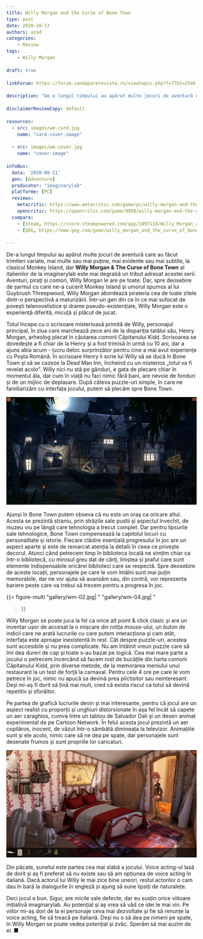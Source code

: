 ```yaml
---
title: Willy Morgan and the Curse of Bone Town
type: post
date: 2020-10-13
authors: azad
categories:
    - Review
tags:
    - Willy Morgan

draft: true

linkForum: https://forum.candaparerevista.ro/viewtopic.php?f=77&t=2546

description: "De-a lungul timpului au apărut multe jocuri de aventură care au făcut trimiteri variate, mai multe sau mai puține, mai evidente sau mai subtile, la clasicul Monkey Island, dar Willy Morgan & The Curse of Bone Town al italienilor de la imaginarylab este mai degrabă un tribut adresat acestei serii. Aventuri, pirați și comori, Willy Morgan le are pe toate. Dar, spre deosebire de șarmul cu care ne-a cucerit Monkey Island și umorul spumos al lui Guybrush Threepwood, Willy Morgan abordează pirateria cea de toate zilele dintr-o perspectivă a maturizării."

disclaimerReviewCopy: default

resources:
  - src: images/wm-card.jpg
    name: "card-cover-image"

  - src: images/wm-cover.jpg
    name: "cover-image"

infoBox:
  data: '2020-08-11'
  gen: [Adventure]
  producator: "imaginarylab"
  platforme: [PC]
  reviews:
    metacritic: https://www.metacritic.com/game/pc/willy-morgan-and-the-curse-of-bone-town
    opencritic: https://opencritic.com/game/9958/willy-morgan-and-the-curse-of-bone-town
  cumpara:
    - [Steam, https://store.steampowered.com/app/1097110/Willy_Morgan_and_the_Curse_of_Bone_Town/]
    - [GOG, https://www.gog.com/game/willy_morgan_and_the_curse_of_bone_town]

---
```


De-a lungul timpului au apărut multe jocuri de aventură care au făcut trimiteri variate, mai multe sau mai puține, mai evidente sau mai subtile, la clasicul Monkey Island, dar **Willy Morgan & The Curse of Bone Town** al italienilor de la imaginarylab este mai degrabă un tribut adresat acestei serii. Aventuri, pirați și comori, Willy Morgan le are pe toate. Dar, spre deosebire de șarmul cu care ne-a cucerit Monkey Island și umorul spumos al lui Guybrush Threepwood, Willy Morgan abordează pirateria cea de toate zilele dintr-o perspectivă a maturizării. Într-un gen din ce în ce mai sufocat de povești telenovelistice și drame pseudo-existențiale, Willy Morgan este o experiență diferită, micuță și plăcut de jucat.

Totul începe cu o scrisoare misterioasă primită de Willy, personajul principal, în ziua care marchează zece ani de la dispariția tatălui său, Henry Morgan, arheolog plecat în căutarea comorii Căpitanului Kidd. Scrisoarea se dovedește a fi chiar de la Henry și a fost trimisă în urmă cu 10 ani, dar a ajuns abia acum - lucru deloc surprinzător pentru cine a mai avut experiențe cu Poșta Română. În scrisoare Henry îi scrie lui Willy să se ducă în Bone Town și să se cazeze la Dead Man Inn, încheind cu un misterios „totul va fi revelat acolo”. Willy nici nu stă pe gânduri, e gata de plecare chiar în momentul ăla, dar cum în viață nu faci nimic fără bani, are nevoie de fonduri și de un mijloc de deplasare. După câteva puzzle-uri simple, în care ne familiarizăm cu interfața jocului, putem să plecăm spre Bone Town.

![](gallery/wm-01.jpg)

Ajunși în Bone Town putem obseva că nu este un oraș ca oricare altul. Acesta se prezintă straniu, prin străzile sale pustii și aspectul învechit, de muzeu viu pe lângă care tehnologia a trecut complet. Dar pentru lipsurile sale tehnologice, Bone Town compensează la capitolul locuri cu personalitate și istorie. Fiecare clădire esențială progresului în joc are un aspect aparte și este de remarcat atenția la detalii în ceea ce privește decorul. Atunci când petrecem timp în biblioteca locală ne simțim chiar ca într-o bibliotecă, cu mirosul greu dat de cărți, liniștea și praful care sunt elemente indispensabile oricărei biblioteci care se respectă. Spre deosebire de aceste locații, personajele pe care le vom întâlni sunt mai puțin memorabile, dar ne vor ajuta să avansăm sau, din contră, vor reprezenta bariere peste care va trebui să trecem pentru a progresa în joc.

{{< figure-multi
    "gallery/wm-02.jpg| "
    "gallery/wm-04.jpg| "
>}}

Willy Morgan se poate juca la fel ca orice alt point & click clasic și are un inventar ușor de accesat la o mișcare din rotița mouse-ului, un buton de indicii care ne arată lucrurile cu care putem interacționa și cam atât, interfața este aproape inexistentă în rest. Cât despre puzzle-uri, acestea sunt accesibile și nu prea complicate. Nu am întâlnit vreun puzzle care să îmi dea dureri de cap și toate s-au bazat pe logică. Cea mai mare parte a jocului o petrecem încercând să facem rost de bucățile din harta comorii Căpitanului Kidd, prin diverse metode, de la memorarea meniului unui restaurant la un test de forță la carnaval. Pentru cele 4 ore pe care le vom petrece în joc, nimic nu apucă sa devină prea plictisitor sau neinteresant. Deși mi-aș fi dorit să țină mai mult, cred că exista riscul ca totul să devină repetitiv și sforăitor.

Pe partea de grafică lucrurile devin și mai interesante, pentru că jocul are un aspect realist cu proporții și unghiuri distorsionate în așa fel încât să capete un aer caraghios, cumva între un tablou de Salvador Dali și un desen animat experimental de pe Cartoon Network. În felul acesta jocul prezintă un aer copilăros, inocent, de văzut într-o sâmbătă dimineața la televizor. Animațiile sunt și ele acolo, nimic care să ne dea pe spate, dar personajele sunt desenate frumos și sunt propriile lor caricaturi.

![](gallery/wm-03.jpg)

Din păcate, sunetul este partea cea mai slabă a jocului. Voice acting-ul lasă de dorit și aș fi preferat să nu existe sau să am opțiunea de voice acting în italiană. Dacă actorul lui Willy le mai zice bine uneori, restul actorilor o cam dau în bară la dialogurile în engleză și ajung să sune lipsiți de naturalețe.   

Deci jocul e bun. Sigur, are micile sale defecte, dar eu susțin orice viitoare inițiativă imaginarylab. Au potențial și aș vrea să văd ce idei le mai vin. Pe viitor mi-aș dori de la ei personaje ceva mai dezvoltate și fie să renunțe la voice acting, fie să treacă pe italiană. Deși nu o să dea pe nimeni pe spate, în Willy Morgan se poate vedea potențial și zvâc. Sperăm să mai auzim de ei. ■
